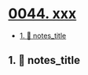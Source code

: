 # [0044. xxx](https://github.com/Tdahuyou/TNotes.notes/tree/main/notes/0044.%20xxx)

<!-- region:toc -->

- [1. 📒 notes_title](#1--notes_title)

<!-- endregion:toc -->

## 1. 📒 notes_title
